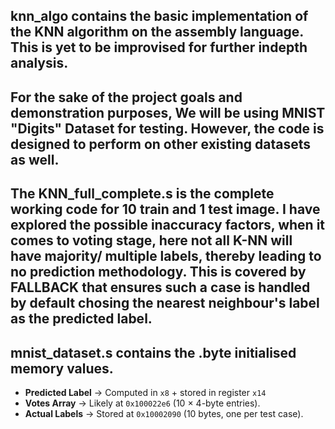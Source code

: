 ## knn_algo contains the basic implementation of the KNN algorithm on the assembly language. This is yet to be improvised for further indepth analysis.

## For the sake of the project goals and demonstration purposes, We will be using MNIST "Digits" Dataset for testing. However, the code is designed to perform on other existing datasets as well.


## The KNN_full_complete.s is the complete working code for 10 train and 1 test image. I have explored the possible inaccuracy factors, when it comes to voting stage, here not all K-NN will have majority/ multiple labels, thereby leading to no prediction methodology. This is covered by FALLBACK that ensures such a case is handled by default chosing the nearest neighbour's label as the predicted label.

## mnist_dataset.s contains the .byte initialised memory values.


- **Predicted Label** → Computed in `x8` + stored in register `x14`
- **Votes Array** → Likely at `0x100022e6` (10 × 4-byte entries).
- **Actual Labels** → Stored at `0x10002090` (10 bytes, one per test case).


